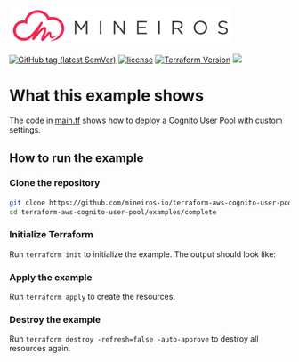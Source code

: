[<img src="https://raw.githubusercontent.com/mineiros-io/brand/e9fff6ecb9617dcb405079f301e23fd83b79c5f3/mineiros-primary-logo.svg" width="400"/>](https://www.mineiros.io/?ref=terraform-aws-cognito-user-pool)

[![GitHub tag (latest SemVer)](https://img.shields.io/github/v/tag/mineiros-io/terraform-aws-cognito-user-pool.svg?label=latest&sort=semver)](https://github.com/mineiros-io/terraform-aws-cognito-user-pool/releases)
[![license](https://img.shields.io/badge/license-Apache%202.0-brightgreen.svg)](https://opensource.org/licenses/Apache-2.0)
[![Terraform Version](https://img.shields.io/badge/terraform-~%3E%200.12.20-623CE4.svg)](https://github.com/hashicorp/terraform/releases)
[<img src="https://img.shields.io/badge/slack-@mineiros--community-f32752.svg?logo=slack">](https://join.slack.com/t/mineiros-community/shared_invite/zt-ehidestg-aLGoIENLVs6tvwJ11w9WGg)

# What this example shows

The code in [main.tf](https://github.com/mineiros-io/terraform-aws-cognito-user-pool/tree/master/examples/complete/main.tf)
shows how to deploy a Cognito User Pool with custom settings.

## How to run the example

### Clone the repository

```bash
git clone https://github.com/mineiros-io/terraform-aws-cognito-user-pool.git
cd terraform-aws-cognito-user-pool/examples/complete
```

### Initialize Terraform

Run `terraform init` to initialize the example. The output should look like:

### Apply the example

Run `terraform apply` to create the resources.

### Destroy the example

Run `terraform destroy -refresh=false -auto-approve` to destroy all resources again.
